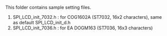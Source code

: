 This folder contains sample setting files.
1. SPI_LCD_init_7032.h : for COG1602A (ST7032, 16x2 characters), same as default SPI_LCD_init_d.h
2. SPI_LCD_init_7036.h : for EA DOGM163 (ST7036, 16x3 characters)
